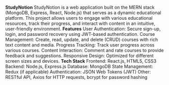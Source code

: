 **StudyNotion**
StudyNotion is a web application built on the MERN stack (MongoDB, Express, React, Node.js) that serves as a dynamic educational platform. This project allows users to engage with various educational resources, track their progress, and interact with content in an intuitive, user-friendly environment.
**Features**
User Authentication: Secure sign-up, login, and password recovery using JWT-based authentication.
Course Management: Create, read, update, and delete (CRUD) courses with rich text content and media.
Progress Tracking: Track user progress across various courses.
Content Interaction: Comment and rate courses to provide feedback and suggestions.
Responsive Design: Optimized for different screen sizes and devices.
**Tech Stack**
Frontend: React.js, HTML5, CSS3
Backend: Node.js, Express.js
Database: MongoDB
State Management: Redux (if applicable)
Authentication: JSON Web Tokens (JWT)
Other: RESTful API, Axios for HTTP requests, bcrypt for password hashing
